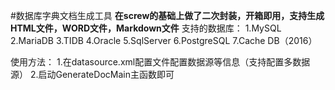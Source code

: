 #数据库字典文档生成工具
**在screw的基础上做了二次封装，开箱即用，支持生成HTML文件，WORD文件，Markdown文件**
支持的数据库：
1.MySQL
2.MariaDB
3.TIDB
4.Oracle
5.SqlServer
6.PostgreSQL
7.Cache DB（2016）

使用方法：
1.在datasource.xml配置文件配置数据源等信息（支持配置多数据源）
2.启动GenerateDocMain主函数即可
